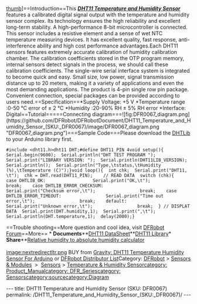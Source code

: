 <p><a href="image:Temperature_and_Humidity_Sensor.jpg" title="wikilink">thumb</a>]==Introduction==This <em><a href="https://www.dfrobot.com/product-174.html"><strong>DHT11 Temperature and Humidity Sensor</strong></a></em> features a calibrated digital signal output with the temperature and humidity sensor complex. Its technology ensures the high reliability and excellent long-term stability. A high-performance 8-bit microcontroller is connected. This sensor includes a resistive element and a sense of wet NTC temperature measuring devices. It has excellent quality, fast response, anti-interference ability and high cost performance advantages.Each DHT11 sensors features extremely accurate calibration of humidity calibration chamber. The calibration coefficients stored in the OTP program memory, internal sensors detect signals in the process, we should call these calibration coefficients. The single-wire serial interface system is integrated to become quick and easy. Small size, low power, signal transmission distance up to 20 meters, making it a variety of applications and even the most demanding applications. The product is 4-pin single row pin package. Convenient connection, special packages can be provided according to users need.==Specification==*Supply Voltage: +5 V *Temperature range :0-50 °C error of ± 2 °C *Humidity :20-90% RH ± 5% RH error *Interface: Digital==Tutorial=====Connecting diagram===![fig:DFR0067_diagram.png](https://github.com/DFRobot/DFRobotDocument/DHT11_Temperature_and_Humidity_Sensor_(SKU:_DFR0067)/image/DFR0067_diagram.png  "DFR0067_diagram.png")===Sample Code===Please download the <a href="http://www.dfrobot.com.cn//images/upload/File/201709141149593byvtx.zip">DHTLib</a> to your Arduino library first.</p>
<pre class="sourceCode cpp"><code class="sourceCode cpp"><span class="ot">#include &lt;dht11.h&gt;dht11 DHT;#define DHT11_PIN 4void setup(){  Serial.begin(9600);  Serial.println(&quot;DHT TEST PROGRAM &quot;);  Serial.print(&quot;LIBRARY VERSION: &quot;);  Serial.println(DHT11LIB_VERSION);  Serial.println();  Serial.println(&quot;Type,\tstatus,\tHumidity (%),\tTemperature (C)&quot;);}void loop(){  int chk;  Serial.print(&quot;DHT11, \t&quot;);  chk = DHT.read(DHT11_PIN);    </span><span class="co">// READ DATA  switch (chk){    case DHTLIB_OK:                  Serial.print(&quot;OK,\t&quot;);                 break;    case DHTLIB_ERROR_CHECKSUM:                 Serial.print(&quot;Checksum error,\t&quot;);                 break;    case DHTLIB_ERROR_TIMEOUT:                 Serial.print(&quot;Time out error,\t&quot;);                 break;    default:                 Serial.print(&quot;Unknown error,\t&quot;);                 break;  } // DISPLAT DATA  Serial.print(DHT.humidity,1);  Serial.print(&quot;,\t&quot;);  Serial.println(DHT.temperature,1);  delay(2000);}</span></code></pre>
<p>==Trouble shooting==More question and cool idea, visit <a href="http://www.dfrobot.com/index.php?route=DFblog/blogs">DFRobot Forum</a>==More== * <strong>Documents</strong>**<a href="http://www.dfrobot.com/image/data/DFR0067/DFR0067_DS_10.pdf">DHT11 DataSheet</a>**<a href="http://www.dfrobot.com.cn//images/upload/File/201709141149593byvtx.zip">DHT11 Library</a>* <strong>Share</strong>**<a href="http://planetcalc.com/2167/">Relative humidity to absolute humidity calculator</a><br /><br /><a href="image:nextredirectltr.png" title="wikilink">image:nextredirectltr.png</a> BUY from <a href="https://www.dfrobot.com/product-174.html"><u>Gravity: DHT11 Temperature Humidity Sensor For Arduino</u></a> or <a href="http://www.dfrobot.com/index.php?route=information/distributorslogo">DFRobot Distributor List</a>Category: <u><a href="https://www.dfrobot.com/">DFRobot</a></u> &gt; <u><a href="https://www.dfrobot.com/category-156.html">Sensors &amp; Modules</a></u>  &gt;  <u><a href="https://www.dfrobot.com/category-36.html">Sensors</a></u> &gt; <u><a href="https://www.dfrobot.com/category-64.html">Temperature &amp; Humidity Sensor</a></u><a href="category:_Product_Manual" title="wikilink">category: Product_Manual</a><a href="category:_DFR_Series" title="wikilink">category: DFR_Series</a><a href="category:_Sensors" title="wikilink">category: Sensors</a><a href="category:source" title="wikilink">category:source</a><a href="category:Diagram" title="wikilink">category:Diagram</a></p>---
title: DHT11 Temperature and Humidity Sensor (SKU: DFR0067)
permalink: /DHT11_Temperature_and_Humidity_Sensor_(SKU:_DFR0067)/
---

